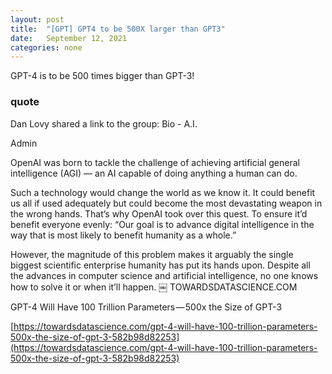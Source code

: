 ```yaml
---
layout: post
title:  "[GPT] GPT4 to be 500X larger than GPT3"
date:   September 12, 2021
categories: none
---
```


GPT-4 is to be 500 times bigger than GPT-3!

### quote

Dan Lovy shared a link to the group: Bio - A.I.

Admin

OpenAI was born to tackle the challenge of achieving artificial general intelligence (AGI) — an AI capable of doing anything a human can do.

Such a technology would change the world as we know it. It could benefit us all if used adequately but could become the most devastating weapon in the wrong hands. That’s why OpenAI took over this quest. To ensure it’d benefit everyone evenly: “Our goal is to advance digital intelligence in the way that is most likely to benefit humanity as a whole.”

However, the magnitude of this problem makes it arguably the single biggest scientific enterprise humanity has put its hands upon. Despite all the advances in computer science and artificial intelligence, no one knows how to solve it or when it’ll happen.
￼
TOWARDSDATASCIENCE.COM

GPT-4 Will Have 100 Trillion Parameters — 500x the Size of GPT-3

[https://towardsdatascience.com/gpt-4-will-have-100-trillion-parameters-500x-the-size-of-gpt-3-582b98d82253](https://towardsdatascience.com/gpt-4-will-have-100-trillion-parameters-500x-the-size-of-gpt-3-582b98d82253)

 

